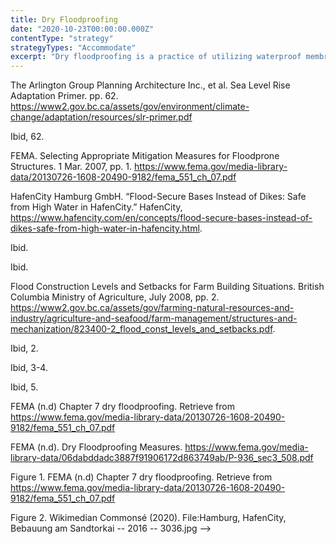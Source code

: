 ```yaml
---
title: Dry Floodproofing
date: "2020-10-23T00:00:00.000Z"
contentType: "strategy"
strategyTypes: "Accommodate"
excerpt: "Dry floodproofing is a practice of utilizing waterproof membranes and other types of sealants to prevent floodwater from entering a building."
---
```


<!-- Regular citations -->
[^1]:
  The Arlington Group Planning Architecture Inc., et al. Sea Level Rise Adaptation Primer. pp. 62. https://www2.gov.bc.ca/assets/gov/environment/climate-change/adaptation/resources/slr-primer.pdf
[^2]:
  Ibid, 62.
[^3]:
  FEMA. Selecting Appropriate Mitigation Measures for Floodprone Structures. 1 Mar. 2007, pp. 1. https://www.fema.gov/media-library-data/20130726-1608-20490-9182/fema_551_ch_07.pdf
[^4]:
  HafenCity Hamburg GmbH. “Flood-Secure Bases Instead of Dikes: Safe from High Water in HafenCity.” HafenCity, https://www.hafencity.com/en/concepts/flood-secure-bases-instead-of-dikes-safe-from-high-water-in-hafencity.html.     
[^5]:
  Ibid.
[^6]:
  Ibid.
[^7]:
  Flood Construction Levels and Setbacks for Farm Building Situations. British Columbia Ministry of Agriculture, July 2008, pp. 2. https://www2.gov.bc.ca/assets/gov/farming-natural-resources-and-industry/agriculture-and-seafood/farm-management/structures-and-mechanization/823400-2_flood_const_levels_and_setbacks.pdf.
[^8]:
  Ibid, 2.
[^9]:
  Ibid, 3-4.
[^10]:  
  Ibid, 5.
[^11]:
  FEMA (n.d) Chapter 7 dry floodproofing. Retrieve from https://www.fema.gov/media-library-data/20130726-1608-20490-9182/fema_551_ch_07.pdf
[^12]:
  FEMA (n.d). Dry Floodproofing Measures. https://www.fema.gov/media-library-data/06dabddadc3887f91906172d863749ab/P-936_sec3_508.pdf

<!-- Images -->

[^i1]:
  Figure 1. FEMA (n.d) Chapter 7 dry floodproofing. Retrieve from https://www.fema.gov/media-library-data/20130726-1608-20490-9182/fema_551_ch_07.pdf
[^i2]:
  Figure 2. Wikimedian Commonsé (2020). File:Hamburg, HafenCity, Bebauung am Sandtorkai -- 2016 -- 3036.jpg -->
